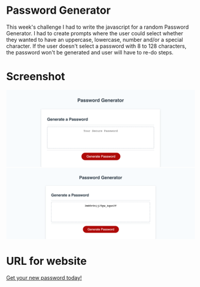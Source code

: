 # Password Generator

This week's challenge I had to write the javascript for a random Password Generator. I had to create prompts where the user could select whether they wanted to have an uppercase, lowercase, number and/or a special character. If the user doesn't select a password with 8 to 128 characters, the password won't be generated and user will have to re-do steps.

# Screenshot

![Passw. Generator Webpage](./Develop/assets/img/PaswGen.png)
![Example of 20 characters](./Develop/assets/img/PaswGen2.png)

# URL for website

[Get your new password today!](https://jblay10.github.io/passwordGenerator/Develop/index.html)